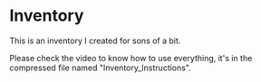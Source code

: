 # Inventory
 This is an inventory I created for sons of a bit.

Please check the video to know how to use everything, it's in the compressed file named "Inventory_Instructions".
